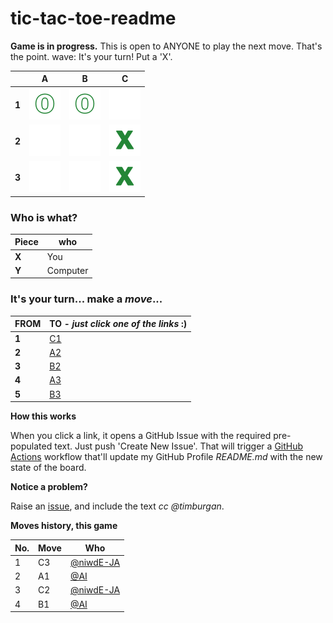 # tic-tac-toe-readme

**Game is in progress.** This is open to ANYONE to play the next move. That's the point. wave: It's your turn! Put a 'X'.



||A|B|C|
|-|:-:|:-:|:-:|
|**1**|![](./images/green/0.png)|![](./images/green/0.png)|![](./images/green/blank.png)|
|**2**|![](./images/green/blank.png)|![](./images/green/blank.png)|![](./images/green/1.png)|
|**3**|![](./images/green/blank.png)|![](./images/green/blank.png)|![](./images/green/1.png)|


### **Who is what?**
|Piece|who|
|-|-|
|**X**|You|
|**Y**|Computer|


### **It's your turn... make a _move_...**

|FROM|TO - _just click one of the links_ :)|
|-|-|
|**1**|<a target="_blank" rel="noopener" href="https://github.com/tanishq-singh-2301/tic-tac-toe-readme/issues/new?title=_ttt_move_c1_..''':'':_&labels=make+move&body=Jush+push+'Submit+new+issue'.+You+don't+need+to+do+anything+else.">C1</a>|
|**2**|<a target="_blank" rel="noopener" href="https://github.com/tanishq-singh-2301/tic-tac-toe-readme/issues/new?title=_ttt_move_a2_..''':'':_&labels=make+move&body=Jush+push+'Submit+new+issue'.+You+don't+need+to+do+anything+else.">A2</a>|
|**3**|<a target="_blank" rel="noopener" href="https://github.com/tanishq-singh-2301/tic-tac-toe-readme/issues/new?title=_ttt_move_b2_..''':'':_&labels=make+move&body=Jush+push+'Submit+new+issue'.+You+don't+need+to+do+anything+else.">B2</a>|
|**4**|<a target="_blank" rel="noopener" href="https://github.com/tanishq-singh-2301/tic-tac-toe-readme/issues/new?title=_ttt_move_a3_..''':'':_&labels=make+move&body=Jush+push+'Submit+new+issue'.+You+don't+need+to+do+anything+else.">A3</a>|
|**5**|<a target="_blank" rel="noopener" href="https://github.com/tanishq-singh-2301/tic-tac-toe-readme/issues/new?title=_ttt_move_b3_..''':'':_&labels=make+move&body=Jush+push+'Submit+new+issue'.+You+don't+need+to+do+anything+else.">B3</a>|


**How this works**

When you click a link, it opens a GitHub Issue with the required pre-populated text. Just push 'Create New Issue'. That will trigger a [GitHub Actions](https://github.blog/2020-07-03-github-action-hero-casey-lee/) workflow that'll update my GitHub Profile _README.md_ with the new state of the board.


**Notice a problem?**

Raise an [issue](https://github.com/timburgan/timburgan/issues), and include the text _cc @timburgan_.


**Moves history, this game**

|No.|Move|Who|
|-|-|-|
|1|C3|[@niwdE-JA](https://github.com/niwdE-JA)|
|2|A1|[@AI](https://github.com/tanishq-singh-2301/tic-tac-toe-readme)|
|3|C2|[@niwdE-JA](https://github.com/niwdE-JA)|
|4|B1|[@AI](https://github.com/tanishq-singh-2301/tic-tac-toe-readme)|
